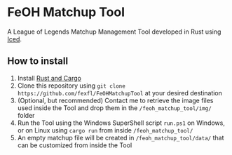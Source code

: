# FeOH Matchup Tool
A League of Legends Matchup Management Tool developed in Rust using [Iced](https://iced.rs/).

## How to install
1. Install [Rust and Cargo](https://www.rust-lang.org/tools/install)
2. Clone this repository using ```git clone https://github.com/fexfl/FeOHMatchupTool``` at your desired destination
3. (Optional, but recommended) Contact me to retrieve the image files used inside the Tool and drop them in the ```/feoh_matchup_tool/img/``` folder
4. Run the Tool using the Windows SuperShell script ```run.ps1``` on Windows, or on Linux using ```cargo run``` from inside ```/feoh_matchup_tool/```
5. An empty matchup file will be created in ```/feoh_matchup_tool/data/``` that can be customized from inside the Tool
